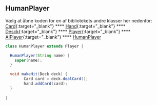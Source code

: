 ## HumanPlayer

Vælg at åbne koden for en af bibliotekets andre klasser her nedenfor:   
[Card](Card.md){:target="_blank"}  ****  [Hand](Hand.md){:target="_blank"} **** [Desck](Deck.md){:target="_blank"} **** [Player](Player.md){:target="_blank"} **** [AIPlayer](PlayerComputer.md){:target="_blank"} **** [HumanPlayer](PlayerHuman.md{:target="_blank"})

```java
class HumanPlayer extends Player {

  HumanPlayer(String name) {
    super(name);
  }

  void makeHit(Deck deck) {
        Card card = deck.dealCard();
        hand.addCard(card);
  } 
  
}
```
